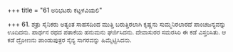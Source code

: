 +++
title = "61 ಅರಿಭಟರು ಕಟ್ಟಳವಿಯಲಿ"

+++
61. ಶತ್ರು ಸೈನಿಕರು ಅತ್ಯಂತ ಸಾಹಸದಿಂದ ಮುತ್ತಿ ಬರುತ್ತಿರಲಾಗಿ ಕೃಷ್ಣನು ಸುಮ್ಮನಿರಲಾರದೆ ಪಾಂಚಜನ್ಯವನ್ನು ಊದಿದನು. ಪಾರ್ಥನ ರಥದ ಪತಾಕೆಯ ಹನುಮನು ಘರ್ಜಿಸಿದನು. ದೇವಾಸುರರ ಸಮರಸಿರಿ ಈ ಕಡೆ ವಿಸ್ತರಿಸಿತು. ಆ ಕಡೆ ದ್ರೋಣನು ಪಾಂಡುಪುತ್ರರ ಸೈನ್ಯ ಸಾಗರವನ್ನು ಹಿಮ್ಮೆಟ್ಟಿಸಿದನು.